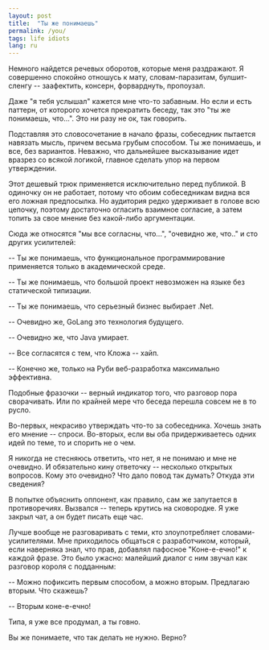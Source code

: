```yaml
---
layout: post
title:  "Ты же понимаешь"
permalink: /you/
tags: life idiots
lang: ru
---
```


Немного найдется речевых оборотов, которые меня раздражают. Я совершенно
спокойно отношусь к мату, словам-паразитам, булшит-сленгу -- заафектить,
консерн, форварднуть, пропоузал.

Даже "я тебя услышал" кажется мне что-то забавным. Но если и есть паттерн, от
которого хочется прекратить беседу, так это "ты же понимаешь, что...". Это ни
разу не ок, так говорить.

Подставляя это словосочетание в начало фразы, собеседник пытается навязать
мысль, причем весьма грубым способом. Ты же понимаешь, и все, без
вариантов. Неважно, что дальнейшее высказывание идет вразрез со всякой логикой,
главное сделать упор на первом утверждении.

Этот дешевый трюк применяется исключительно перед публикой. В одиночку он не
работает, потому что обоим собеседникам видна вся его ложная предпосылка. Но
аудитория редко удерживает в голове всю цепочку, поэтому достаточно огласить
взаимное согласие, а затем топить за свое мнение без какой-либо аргументации.

Сюда же относятся "мы все согласны, что...", "очевидно же, что.." и сто других
усилителей:

-- Ты же понимаешь, что функциональное программирование применяется только в
академической среде.

-- Ты же понимаешь, что большой проект невозможен на языке без статической
типизации.

-- Ты же понимаешь, что серьезный бизнес выбирает .Net.

-- Очевидно же, GoLang это технология будущего.

-- Очевидно же, что Java умирает.

-- Все согласятся с тем, что Кложа -- хайп.

-- Конечно же, только на Руби веб-разработка максимально эффективна.

Подобные фразочки -- верный индикатор того, что разговор пора сворачивать. Или
по крайней мере что беседа перешла совсем не в то русло.

Во-первых, некрасиво утверждать что-то за собеседника. Хочешь знать его мнение
-- спроси. Во-вторых, если вы оба придерживаетесь одних идей по теме, то и
спорить не о чем.

Я никогда не стесняюсь ответить, что нет, я не понимаю и мне не очевидно. И
обязательно кину ответочку -- несколько открытых вопросов. Кому это очевидно?
Что дало повод так думать? Откуда эти сведения?

В попытке объяснить оппонент, как правило, сам же запутается в
противоречиях. Вызвался -- теперь крутись на сковородке. Я уже закрыл чат, а он
будет писать еще час.

Лучше вообще не разговаривать с теми, кто злоупотребляет
словами-усилителями. Мне приходилось общаться с разработчиком, который, если
наверняка знал, что прав, добавлял пафосное "Коне-е-ечно!" к каждой фразе. Это
было ужасно: малейший диалог с ним звучал как разговор короля с подданным:

-- Можно пофиксить первым способом, а можно вторым. Предлагаю вторым. Что
скажешь?

-- Вторым коне-е-ечно!

Типа, я уже все продумал, а ты говно.

Вы же понимаете, что так делать не нужно. Верно?
